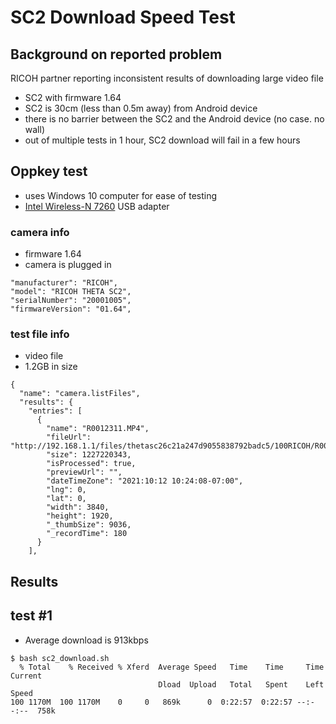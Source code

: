 # SC2 Download Speed Test

## Background on reported problem

RICOH partner reporting inconsistent results of downloading
large video file

* SC2 with firmware 1.64
* SC2 is 30cm (less than 0.5m away) from Android device
* there is no barrier between the SC2 and the Android device (no case. no wall)
* out of multiple tests in 1 hour, SC2 download will fail in a few hours

## Oppkey test

* uses Windows 10 computer for ease of testing
* [Intel Wireless-N 7260](https://ark.intel.com/content/www/us/en/ark/products/75174/intel-wirelessn-7260.html) USB adapter

### camera info

* firmware 1.64
* camera is plugged in

```
"manufacturer": "RICOH",
"model": "RICOH THETA SC2",
"serialNumber": "20001005",
"firmwareVersion": "01.64",
```

### test file info

* video file
* 1.2GB in size


```
{
  "name": "camera.listFiles",
  "results": {
    "entries": [
      {
        "name": "R0012311.MP4",
        "fileUrl": "http://192.168.1.1/files/thetasc26c21a247d9055838792badc5/100RICOH/R0012311.MP4",
        "size": 1227220343,
        "isProcessed": true,
        "previewUrl": "",
        "dateTimeZone": "2021:10:12 10:24:08-07:00",
        "lng": 0,
        "lat": 0,
        "width": 3840,
        "height": 1920,
        "_thumbSize": 9036,
        "_recordTime": 180
      }
    ],
```

## Results

## test #1

* Average download is 913kbps

```
$ bash sc2_download.sh
  % Total    % Received % Xferd  Average Speed   Time    Time     Time  Current
                                 Dload  Upload   Total   Spent    Left  Speed
100 1170M  100 1170M    0     0   869k      0  0:22:57  0:22:57 --:--:--  758k
```